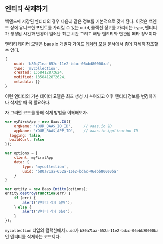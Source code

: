 ## 엔티티 삭제하기

백엔드에 저장된 엔티티의 경우 다음과 같은 정보를 기본적으로 갖게 된다. 이것은 백엔드 상에 유니크한 포인트를 가리킬 수 있는 `uuid`, 콜랙션 정보를 가리키는 `type`, 엔티티가 생성된 시간과 변경이 일어난 최근 시간 그리고 해당 엔티티와 연관된 메타 정보이다.

엔티티 데이터 모델은 baas.io 개발자 가이드 [데이터 모델](https://baas.io/docs/ko/devguide/data-model.html) 문서에서 좀더 자세히 참조할 수 있다.

``` js
{
	uuid: 'b80q71ea-652c-11e2-bdac-06xbd80000xa',
	type: 'mycollection',
	created: 1358412872624,
	modified: 1358412872624,
	metadata: {}
}
```

이런 엔티티의 기본 데이터 모델은 최초 생성 시 부여되고 이후 엔티티 정보를 변경하거나 삭제할 때 꼭 필요하다.

자 그러면 코드를 통해 삭제 방법을 이해해보자.

``` js
var myFirstApp = new Baas.IO({
	orgName: 'YOUR_BAAS_IO_ID',		// baas.io ID
	appName: 'YOUR_BAAS_APP_ID',	// baas.io Application ID
  logging: false,
  buildCurl: false
});

var options = {
	client: myFirstApp,
	data: {
		type: 'mycollection',
		uuid: 'b80a71aa-652a-11e2-bdac-06ebb80000ba'
	}	
}

var entity = new Baas.Entity(options);
entity.destroy(function(err) {
	if (err) {
		alert('엔티티 삭제 실패');
	} else {
		alert('엔티티 삭제 성공');
	}
});
```

`mycollection` 타입의 컬랙션에서 `uuid`가 `b80a71aa-652a-11e2-bdac-06ebb80000ba` 인 엔티티를 삭제하는 코드이다.

